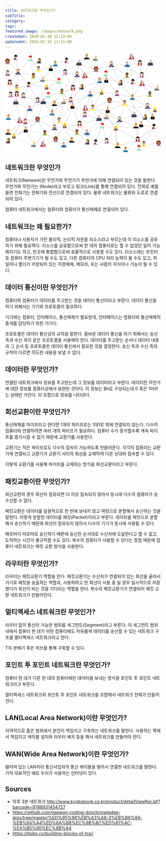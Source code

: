 ```yaml
---
title: 네트워크란 무엇인가?
subTitle:
category:
tags:
featured_image: /images/network.png
createdat: 2020-02-10 11:13:00
updatedat: 2020-02-10 11:13:00
---
```


![](/images/network.png)

## 네트워크란 무엇인가

네트워크(Network)란 무언가와 무언가가 무언가에 의해 연결되어 있는 것을 말한다. 무언가와 무언가는 (Node)라고 부르고 링크(Link)를 통해 연결되어 있다. 전화로 예를들면 전화기는 전화기와 전선으로 연결되어 있다. 물류 네트워크는 물류와 도로로 연결되어 있다.  

컴퓨터 네트워크에서는 컴퓨터와 컴퓨터가 통신매체로 연결되어 있다.

## 네트워크는 왜 필요한가?

컴퓨터나 사용자가 가진 물리적, 논리적 자원을 리소스라고 부르는데 이 리소스를 공유하기 위해 필요하다. 리소스를 공유함으로써 한 대의 컴퓨터로는 할 수 없었던 일이 가능해지기도 하고, 한곳에 통합함으로써 효율적으로 사용할 수도 있다. 리소스에는 프린터 등 컴퓨터 주변기기가 될 수도 있고, 다른 컴퓨터의 CPU 처리 능력이 될 수도 있고, 파일이나 폴더가 저장되어 있는 저장매체, 메모리, 또는 사람의 지식이나 기능이 될 수 있다.

## 데이터 통신이란 무엇인가?

컴퓨터와 컴퓨터가 데이터를 주고받는 것을 데이터 통신이라고 부른다. 데이터 통신을 하기 위해서는 기기와 프로토콜이 필요하다.  

기기에는 컴퓨터, 인터페이스, 통신매체가 필요한데, 인터페이스는 컴퓨터와 통신매체의 중개를 담당하기 위한 기기다.  

프로토콜은 데이터 통신상의 규칙을 말한다. 올바른 데이터 통신을 하기 위해서는 송신 측과 수신 측이 같은 프로토콜을 사용해야 한다. 데이터를 주고받는 순서나 데이터 내용과 그 순서 등 프로토콜은 데이터 통신에서 필요한 것을 결정한다. 송신 측과 수신 측의 규칙이 다르면 의도한 내용을 보낼 수 없다.

## 데이터란 무엇인가?

연결된 네트워크에서 정보를 주고받는데 그 정보를 데이터라고 부른다. 데이터란 무언가에 대한 정보를 컴퓨터상에서 표현한 것이다. 이 정보는 Bit로 구성되는데 0 혹은 1이라는 상태만 가진다. 이 조합으로 정보를 나타낸다.

## 회선교환이란 무엇인가?

통신매체를 파이프라고 한다면 1개의 파이프로는 1대1로 밖에 연결되지 않는다. 다수의 컴퓨터와 연결하려면 여러 개의 파이프가 필요하다. 컴퓨터 수가 증가할수록 계속 파이프를 증가시킬 수 없기 때문에 교환기를 사용한다.  

교환기는 적은 파이프로도 다수의 접속이 가능하도록 만들어준다. 각각의 컴퓨터는 교환기에 연결되고 교환기가 교환기 사이의 회선을 교체하여 다른 상대와 접속할 수 있다.  

이렇게 교환기를 사용해 파이프를 교체하는 방식을 회선교환이라고 부른다.

## 패킷교환이란 무엇인가?

회선교환의 경우 회선이 점유되면 더 이상 접속되지 않아서 동시에 다수의 컴퓨터가 송수신할 수 없다.  

패킷교환은 데이터를 일괄적으로 한 번에 보내지 않고 여럿으로 분할해서 송신하는 것을 말한다. 이렇게 분할한 데이터를 패킷(Packet)이라고 부른다. 데이터를 패킷으로 분할해서 송신하기 때문에 회선이 점유되지 않아서 다수의 기기가 동시에 사용될 수 있다.  

패킷마다 따로따로 송신하기 때문에 송신한 순서대로 수신처에 도달한다고 할 수 없고, 도착하는 시간이 불규칙할 수도 있다. 복수의 컴퓨터가 사용할 수 있다는 장점 때문에 컴퓨터 네트워크는 패킷 교환 방식을 사용한다.

## 라우터란 무엇인가?

라우터는 패킷교환기 역할을 한다. 패킷교환기는 수신처가 연결되어 있는 회선을 골라서 거기로 패킷을 송출하는 역할과, 사용하려고 한 회선이 사용 중 일 경우 일시적으로 저장했다가 회선이 비는 것을 기다리는 역할을 한다. 복수의 패킷교환기가 연결되어 패킷 교환 네트워크가 만들어진다.

## 멀티액세스 네트워크란 무엇인가?

라우터 없이 통신이 가능한 범위를 세그먼트(Segment)라고 부른다. 이 세그먼트 범위 내에서 컴퓨터 한 대가 어떤 컴퓨터에도 자유롭게 데이터를 송신할 수 있는 네트워크 구조를 멀티액세스 네트워크라고 한다.  

T자 분배기 혹은 허브를 통해 구축할 수 있다.

## 포인트 투 포인트 네트워크란 무엇인가?

컴퓨터 한 대가 다른 한 대의 컴퓨터에만 데이터를 보내는 방식을 포인트 투 포인트 네트워크라고 부른다.  

멀티액세스 네트워크와 포인트 투 포인트 네트워크를 조합해서 네트워크 전체가 만들어진다.

## LAN(Local Area Network)이란 무엇인가?

지역적으로 좁은 범위에서 본인이 책임지고 구축하는 네트워크를 말한다. 사용하는 쪽에서 책임지고 케이블 설치와 라우터 배치 등을 해서 네트워크를 만들어야 한다.

## WAN(Wide Area Network)이란 무엇인가?

떨어져 있는 LAN끼리 통신사업자의 통신 케이블을 빌려서 연결한 네트워크를 말한다. 가작 대표적인 예로 우리가 사용하는 인터넷이 있다.

## Sources

* 하루 3분 네트워크 <http://www.kyobobook.co.kr/product/detailViewKor.laf?barcode=9788931454727>
* <https://github.com/itaewon-coding-dojo/knowledge-dojo/tree/master/%ED%95%98%EB%A3%A8-3%EB%B6%84-%EB%84%A4%ED%8A%B8%EC%9B%8C%ED%81%AC-%EA%B5%90%EC%8B%A4>
* <https://hpbn.co/building-blocks-of-tcp/>
